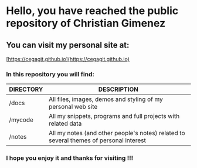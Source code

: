 # Hello, you have reached the public repository of Christian Gimenez

## You can visit my personal site at:

[https://cegagit.github.io](https://cegagit.github.io)

### In this repository you will find:

| DIRECTORY | DESCRIPTION |
| -------- | ------ |
| /docs | All files, images, demos and styling of my personal web site |
| /mycode | All my snippets, programs and full projects with related data |
| /notes | All my notes (and other people's notes) related to several themes of personal interest |

### I hope you enjoy it and thanks for visiting !!!
